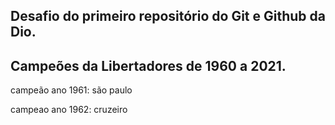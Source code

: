 ## Desafio do primeiro repositório do Git e Github da Dio.


## Campeões da Libertadores de 1960 a 2021.


campeão ano 1961: são paulo

campeao ano 1962: cruzeiro
